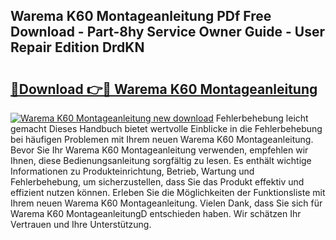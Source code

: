 ## Warema K60 Montageanleitung PDf Free Download - Part-8hy Service Owner Guide - User Repair Edition DrdKN

# <h2><a href="http://df8pb0o.blite.top/?on=Warema+K60+Montageanleitung">🔗Download 👉🔴 Warema K60 Montageanleitung</a></h2>

[![Warema K60 Montageanleitung new download](https://i.imgur.com/lujVjoI.png)](http://df8pb0o.blite.top/?on=Warema+K60+Montageanleitung)
Fehlerbehebung leicht gemacht Dieses Handbuch bietet wertvolle Einblicke in die Fehlerbehebung bei häufigen Problemen mit Ihrem neuen Warema K60 Montageanleitung. Bevor Sie Ihr Warema K60 Montageanleitung verwenden, empfehlen wir Ihnen, diese Bedienungsanleitung sorgfältig zu lesen. Es enthält wichtige Informationen zu Produkteinrichtung, Betrieb, Wartung und Fehlerbehebung, um sicherzustellen, dass Sie das Produkt effektiv und effizient nutzen können. Erleben Sie die Möglichkeiten der Funktionsliste mit Ihrem neuen Warema K60 Montageanleitung. Vielen Dank, dass Sie sich für Warema K60 MontageanleitungD entschieden haben. Wir schätzen Ihr Vertrauen und Ihre Unterstützung.
